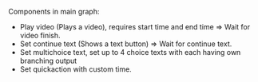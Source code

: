 Components in main graph:
* Play video (Plays a video), requires start time and end time => Wait for video finish.
* Set continue text (Shows a text button) => Wait for continue text.
* Set multichoice text, set up to 4 choice texts with each having own branching output
* Set quickaction with custom time.
  

